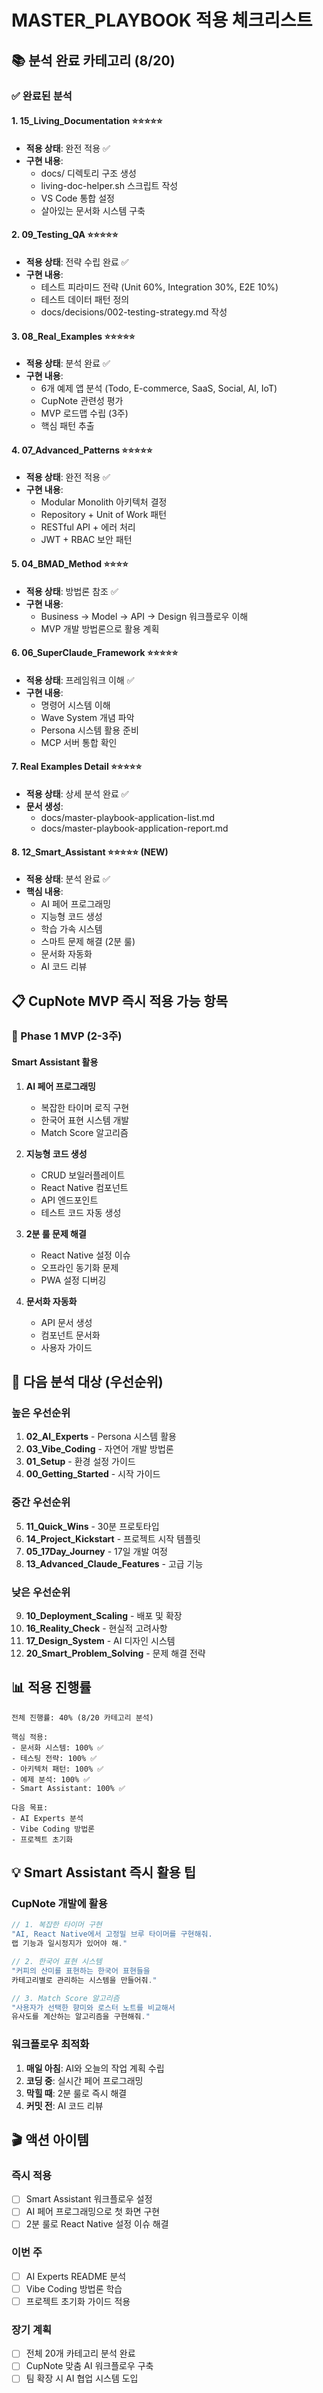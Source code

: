 # MASTER_PLAYBOOK 적용 체크리스트

## 📚 분석 완료 카테고리 (8/20)

### ✅ 완료된 분석

#### 1. **15_Living_Documentation** ⭐⭐⭐⭐⭐

- **적용 상태**: 완전 적용 ✅
- **구현 내용**:
  - docs/ 디렉토리 구조 생성
  - living-doc-helper.sh 스크립트 작성
  - VS Code 통합 설정
  - 살아있는 문서화 시스템 구축

#### 2. **09_Testing_QA** ⭐⭐⭐⭐⭐

- **적용 상태**: 전략 수립 완료 ✅
- **구현 내용**:
  - 테스트 피라미드 전략 (Unit 60%, Integration 30%, E2E 10%)
  - 테스트 데이터 패턴 정의
  - docs/decisions/002-testing-strategy.md 작성

#### 3. **08_Real_Examples** ⭐⭐⭐⭐⭐

- **적용 상태**: 분석 완료 ✅
- **구현 내용**:
  - 6개 예제 앱 분석 (Todo, E-commerce, SaaS, Social, AI, IoT)
  - CupNote 관련성 평가
  - MVP 로드맵 수립 (3주)
  - 핵심 패턴 추출

#### 4. **07_Advanced_Patterns** ⭐⭐⭐⭐⭐

- **적용 상태**: 완전 적용 ✅
- **구현 내용**:
  - Modular Monolith 아키텍처 결정
  - Repository + Unit of Work 패턴
  - RESTful API + 에러 처리
  - JWT + RBAC 보안 패턴

#### 5. **04_BMAD_Method** ⭐⭐⭐⭐

- **적용 상태**: 방법론 참조 ✅
- **구현 내용**:
  - Business → Model → API → Design 워크플로우 이해
  - MVP 개발 방법론으로 활용 계획

#### 6. **06_SuperClaude_Framework** ⭐⭐⭐⭐⭐

- **적용 상태**: 프레임워크 이해 ✅
- **구현 내용**:
  - 명령어 시스템 이해
  - Wave System 개념 파악
  - Persona 시스템 활용 준비
  - MCP 서버 통합 확인

#### 7. **Real Examples Detail** ⭐⭐⭐⭐⭐

- **적용 상태**: 상세 분석 완료 ✅
- **문서 생성**:
  - docs/master-playbook-application-list.md
  - docs/master-playbook-application-report.md

#### 8. **12_Smart_Assistant** ⭐⭐⭐⭐⭐ (NEW)

- **적용 상태**: 분석 완료 ✅
- **핵심 내용**:
  - AI 페어 프로그래밍
  - 지능형 코드 생성
  - 학습 가속 시스템
  - 스마트 문제 해결 (2분 룰)
  - 문서화 자동화
  - AI 코드 리뷰

## 📋 CupNote MVP 즉시 적용 가능 항목

### 🎯 Phase 1 MVP (2-3주)

#### Smart Assistant 활용

1. **AI 페어 프로그래밍**
   - 복잡한 타이머 로직 구현
   - 한국어 표현 시스템 개발
   - Match Score 알고리즘

2. **지능형 코드 생성**
   - CRUD 보일러플레이트
   - React Native 컴포넌트
   - API 엔드포인트
   - 테스트 코드 자동 생성

3. **2분 룰 문제 해결**
   - React Native 설정 이슈
   - 오프라인 동기화 문제
   - PWA 설정 디버깅

4. **문서화 자동화**
   - API 문서 생성
   - 컴포넌트 문서화
   - 사용자 가이드

## 🚀 다음 분석 대상 (우선순위)

### 높은 우선순위

1. **02_AI_Experts** - Persona 시스템 활용
2. **03_Vibe_Coding** - 자연어 개발 방법론
3. **01_Setup** - 환경 설정 가이드
4. **00_Getting_Started** - 시작 가이드

### 중간 우선순위

5. **11_Quick_Wins** - 30분 프로토타입
6. **14_Project_Kickstart** - 프로젝트 시작 템플릿
7. **05_17Day_Journey** - 17일 개발 여정
8. **13_Advanced_Claude_Features** - 고급 기능

### 낮은 우선순위

9. **10_Deployment_Scaling** - 배포 및 확장
10. **16_Reality_Check** - 현실적 고려사항
11. **17_Design_System** - AI 디자인 시스템
12. **20_Smart_Problem_Solving** - 문제 해결 전략

## 📊 적용 진행률

```
전체 진행률: 40% (8/20 카테고리 분석)

핵심 적용:
- 문서화 시스템: 100% ✅
- 테스팅 전략: 100% ✅
- 아키텍처 패턴: 100% ✅
- 예제 분석: 100% ✅
- Smart Assistant: 100% ✅

다음 목표:
- AI Experts 분석
- Vibe Coding 방법론
- 프로젝트 초기화
```

## 💡 Smart Assistant 즉시 활용 팁

### CupNote 개발에 활용

```typescript
// 1. 복잡한 타이머 구현
"AI, React Native에서 고정밀 브루 타이머를 구현해줘.
랩 기능과 일시정지가 있어야 해."

// 2. 한국어 표현 시스템
"커피의 산미를 표현하는 한국어 표현들을
카테고리별로 관리하는 시스템을 만들어줘."

// 3. Match Score 알고리즘
"사용자가 선택한 향미와 로스터 노트를 비교해서
유사도를 계산하는 알고리즘을 구현해줘."
```

### 워크플로우 최적화

1. **매일 아침**: AI와 오늘의 작업 계획 수립
2. **코딩 중**: 실시간 페어 프로그래밍
3. **막힐 때**: 2분 룰로 즉시 해결
4. **커밋 전**: AI 코드 리뷰

## 🎬 액션 아이템

### 즉시 적용

- [ ] Smart Assistant 워크플로우 설정
- [ ] AI 페어 프로그래밍으로 첫 화면 구현
- [ ] 2분 룰로 React Native 설정 이슈 해결

### 이번 주

- [ ] AI Experts README 분석
- [ ] Vibe Coding 방법론 학습
- [ ] 프로젝트 초기화 가이드 적용

### 장기 계획

- [ ] 전체 20개 카테고리 분석 완료
- [ ] CupNote 맞춤 AI 워크플로우 구축
- [ ] 팀 확장 시 AI 협업 시스템 도입
